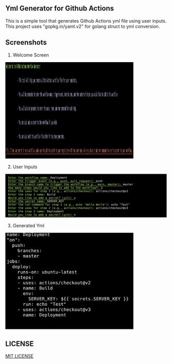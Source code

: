 ## Yml Generator for Github Actions

This is a simple tool that generates Github Actions yml file using user inputs. This project uses "gopkg.in/yaml.v2" for golang struct to yml conversion.


## Screenshots

1. Welcome Screen

<img src="./screenshots/mainScreen.png" width=400 height=300 alt="Main Screen" />

2. User Inputs

![User Inputs](./screenshots/UserInputs.png)

3. Generated Yml

<img src="./screenshots/output.png" width=400 height=300 alt="Generated Yml" />


## LICENSE

[MIT LICENSE](LICENSE)